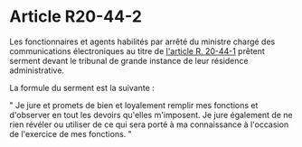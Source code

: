 # Article R20-44-2

Les fonctionnaires et agents habilités par arrêté du ministre chargé des communications électroniques au titre de [l'article R. 20-44-1][1] prêtent serment devant le tribunal de grande instance de leur résidence administrative. 

La formule du serment est la suivante : 

" Je jure et promets de bien et loyalement remplir mes fonctions et d'observer en tout les devoirs qu'elles m'imposent. Je jure également de ne rien révéler ou utiliser de ce qui sera porté à ma connaissance à l'occasion de l'exercice de mes fonctions. "

 [1]: /affichCodeArticle.do?cidTexte=LEGITEXT000006070987&idArticle=LEGIARTI000006466404&dateTexte=&categorieLien=cid